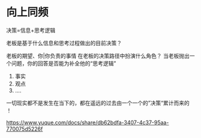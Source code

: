 # 向上同频

决策=信息+思考逻辑

老板是基于什么信息和思考过程做出的目前决策？

老板的期望、你|你负责的事情 在老板的决策路径中扮演什么角色？
当老板抛出一个问题，你的回答是否能为补全他的“思考逻辑”

 1. 事实
 2. 观点
 3. ....


一切现实都不是发生在当下的，都在遥远的过去由一个一个的”决策“累计而来的 ！


https://www.yuque.com/docs/share/db62bdfa-3407-4c37-95aa-770075d5226f
